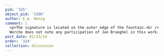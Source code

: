 ```yaml
---
pid: '325'
object_pid: '3300'
author: E.A. Honig
comment: |
  <p>The signature is located on the outer edge of the fountain.<br />
  Werche does not note any participation of Jan Brueghel in this work. To me, the dog does not look good enough for Jan.</p>
post_date: 01/23/14
order: '324'
collection: discussion
---
```

